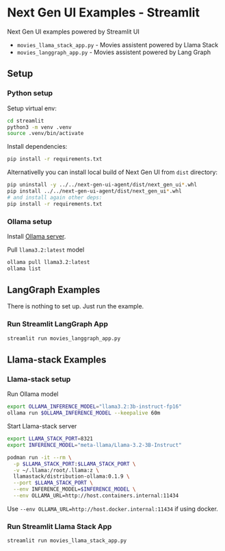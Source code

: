 # Next Gen UI Examples - Streamlit

Next Gen UI examples powered by Streamlit UI

* `movies_llama_stack_app.py` - Movies assistent powered by Llama Stack
* `movies_langgraph_app.py` - Movies assistent powered by Lang Graph

## Setup 

### Python setup

Setup virtual env:
```sh
cd streamlit
python3 -m venv .venv
source .venv/bin/activate
```

Install dependencies:
```sh
pip install -r requirements.txt
```

Alternativelly you can install local build of Next Gen UI from `dist` directory:
```sh
pip uninstall -y ../../next-gen-ui-agent/dist/next_gen_ui*.whl
pip install ../../next-gen-ui-agent/dist/next_gen_ui*.whl
# and install again other deps:
pip install -r requirements.txt
```

### Ollama setup

Install [Ollama server](https://ollama.com/download).

Pull `llama3.2:latest` model
```sh
ollama pull llama3.2:latest
ollama list
```

## LangGraph Examples

There is nothing to set up. Just run the example.

### Run Streamlit LangGraph App

```sh
streamlit run movies_langgraph_app.py
```

## Llama-stack Examples

### Llama-stack setup

Run Ollama model
```sh
export OLLAMA_INFERENCE_MODEL="llama3.2:3b-instruct-fp16"
ollama run $OLLAMA_INFERENCE_MODEL --keepalive 60m
```

Start Llama-stack server
```sh
export LLAMA_STACK_PORT=8321
export INFERENCE_MODEL="meta-llama/Llama-3.2-3B-Instruct"

podman run -it --rm \
  -p $LLAMA_STACK_PORT:$LLAMA_STACK_PORT \
  -v ~/.llama:/root/.llama:z \
  llamastack/distribution-ollama:0.1.9 \
  --port $LLAMA_STACK_PORT \
  --env INFERENCE_MODEL=$INFERENCE_MODEL \
  --env OLLAMA_URL=http://host.containers.internal:11434
```
Use `--env OLLAMA_URL=http://host.docker.internal:11434` if using docker.


### Run Streamlit Llama Stack App

```sh
streamlit run movies_llama_stack_app.py
```
